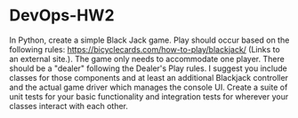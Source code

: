 # DevOps-HW2
In Python, create a simple Black Jack game. Play should occur based on the following rules: https://bicyclecards.com/how-to-play/blackjack/ (Links to an external site.).  The game only needs to accommodate one player. There should be a "dealer" following the Dealer's Play rules. I suggest you include classes for those components and at least an additional Blackjack controller and the actual game driver which manages the console UI.  Create a suite of unit tests for your basic functionality and integration tests for wherever your classes interact with each other.
